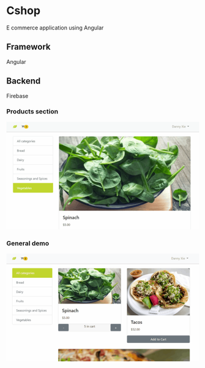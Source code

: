 # Cshop
E commerce application using Angular

## Framework
Angular

## Backend 
Firebase

### Products section

<p align="center">
  <img src="demo/products.gif">
</p>

### General demo

<p align="center">
  <img src="demo/demo.gif">
</p>
